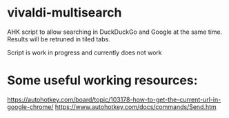# vivaldi-multisearch
AHK script to allow searching in DuckDuckGo and Google at the same time. Results will be retruned in tiled tabs.

Script is work in progress and currently does not work


# Some useful working resources:
https://autohotkey.com/board/topic/103178-how-to-get-the-current-url-in-google-chrome/
https://www.autohotkey.com/docs/commands/Send.htm
